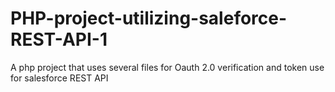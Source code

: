 # PHP-project-utilizing-saleforce-REST-API-1
A php project that uses several files for Oauth 2.0 verification and token use for salesforce REST API
